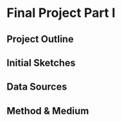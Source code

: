 # Final Project Part I

## Project Outline

## Initial Sketches

## Data Sources

## Method & Medium
